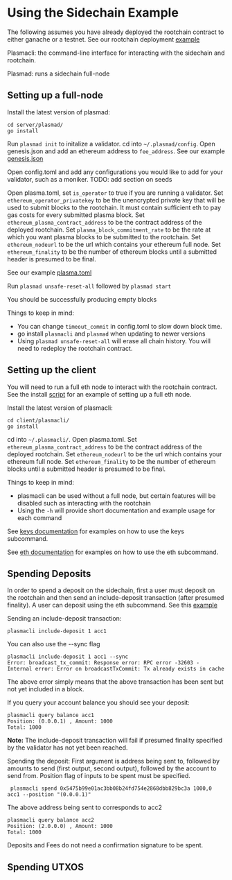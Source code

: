 # Using the Sidechain Example #

The following assumes you have already deployed the rootchain contract to either ganache or a testnet.
See our rootchain deployment [example]()

Plasmacli: the command-line interface for interacting with the sidechain and rootchain. 

Plasmad: runs a sidechain full-node

## Setting up a full-node ##

Install the latest version of plasmad: 

```
cd server/plasmad/
go install
```

Run `plasmad init` to initalize a validator. cd into `~/.plasmad/config`. 
Open genesis.json and add an ethereum address to `fee_address`. 
See our example [genesis.json](https://github.com/FourthState/plasma-mvp-sidechain/blob/develop/docs/testnet-setup/example_genesis.json)

Open config.toml and add any configurations you would like to add for your validator, such as a moniker. TODO: add section on seeds

Open plasma.toml, set `is_operator` to true if you are running a validator. 
Set `ethereum_operator_privatekey` to be the unencrypted private key that will be used to submit blocks to the rootchain.
It must contain sufficient eth to pay gas costs for every submitted plasma block.
Set `ethereum_plasma_contract_address` to be the contract address of the deployed rootchain. 
Set `plasma_block_commitment_rate` to be the rate at which you want plasma blocks to be submitted to the rootchain. 
Set `ethereum_nodeurl` to be the url which contains your ethereum full node. 
Set `ethereum_finality` to be the number of ethereum blocks until a submitted header is presumed to be final.

See our example [plasma.toml](https://github.com/FourthState/plasma-mvp-sidechain/blob/develop/docs/testnet-setup/example_plasma.toml)

Run `plasmad unsafe-reset-all` followed by `plasmad start`

You should be successfully producing empty blocks

Things to keep in mind: 
- You can change `timeout_commit` in config.toml to slow down block time. 
- go install `plasmacli` and `plasmad` when updating to newer versions
- Using `plasmad unsafe-reset-all` will erase all chain history. You will need to redeploy the rootchain contract. 

## Setting up the client ##

You will need to run a full eth node to interact with the rootchain contract.
See the install [script](https://github.com/FourthState/plasma-mvp-sidechain/blob/develop/scripts/plasma_install.sh) for an example of setting up a full eth node.

Install the latest version of plasmacli:

```
cd client/plasmacli/
go install
```

cd into `~/.plasmacli/`. Open plasma.toml.
Set `ethereum_plasma_contract_address` to be the contract address of the deployed rootchain. 
Set `ethereum_nodeurl` to be the url which contains your ethereum full node. 
Set `ethereum_finality` to be the number of ethereum blocks until a submitted header is presumed to be final.

Things to keep in mind:
- plasmacli can be used without a full node, but certain features will be disabled such as interacting with the rootchain
- Using the `-h` will provide short documentation and example usage for each command 

See [keys documentation](https://github.com/FourthState/plasma-mvp-sidechain/blob/develop/docs/keys.md) for examples on how to use the keys subcommand.

See [eth documentation]() for examples on how to use the eth subcommand.

## Spending Deposits ## 

In order to spend a deposit on the sidechain, first a user must deposit on the rootchain and then send an include-deposit transaction (after presumed finality).
A user can deposit using the eth subcommand. See this [example]()

Sending an include-deposit transaction: 
```
plasmacli include-deposit 1 acc1
```

You can also use the --sync flag
```
plasmacli include-deposit 1 acc1 --sync
Error: broadcast_tx_commit: Response error: RPC error -32603 - Internal error: Error on broadcastTxCommit: Tx already exists in cache
```

The above error simply means that the above transaction has been sent but not yet included in a block.

If you query your account balance you should see your deposit:
```
plasmacli query balance acc1
Position: (0.0.0.1) , Amount: 1000
Total: 1000
```

**Note:** The include-deposit transaction will fail if presumed finality specified by the validator has not yet been reached.

Spending the deposit:
First argument is address being sent to, followed by amounts to send (first output, second output), followed by the account to send from. 
Position flag of inputs to be spent must be specified. 

```
 plasmacli spend 0x5475b99e01ac3bb08b24fd754e2868dbb829bc3a 1000,0 acc1 --position "(0.0.0.1)"
```

The above address being sent to corresponds to acc2

```
plasmacli query balance acc2
Position: (2.0.0.0) , Amount: 1000
Total: 1000
```

Deposits and Fees do not need a confirmation signature to be spent. 


## Spending UTXOS ##

